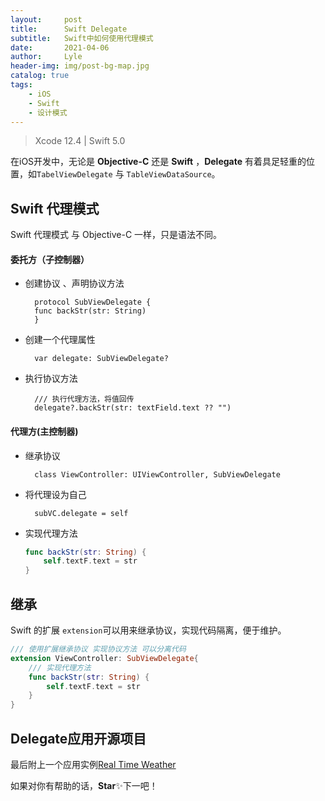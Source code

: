 ```yaml
---
layout:     post
title:      Swift Delegate
subtitle:   Swift中如何使用代理模式
date:       2021-04-06
author:     Lyle
header-img: img/post-bg-map.jpg
catalog: true
tags:
    - iOS
    - Swift
    - 设计模式
---
```


> Xcode 12.4 | Swift 5.0

在iOS开发中，无论是 **Objective-C** 还是 **Swift** ，**Delegate** 有着具足轻重的位置，如`TabelViewDelegate` 与 `TableViewDataSource`。

## Swift 代理模式

Swift 代理模式 与 Objective-C 一样，只是语法不同。

#### 委托方（子控制器）

- 创建协议 、声明协议方法

		protocol SubViewDelegate {
	    func backStr(str: String)
		}	
- 创建一个代理属性

		var delegate: SubViewDelegate?
- 执行协议方法

		/// 执行代理方法，将值回传
        delegate?.backStr(str: textField.text ?? "")
        
#### 代理方(主控制器)
- 继承协议

		class ViewController: UIViewController, SubViewDelegate
- 将代理设为自己

		subVC.delegate = self
		
- 实现代理方法

	```swift
	func backStr(str: String) {
        self.textF.text = str
    }
    ```
    
    
## 继承

Swift 的扩展 `extension`可以用来继承协议，实现代码隔离，便于维护。

```swift
/// 使用扩展继承协议 实现协议方法 可以分离代码
extension ViewController: SubViewDelegate{
    /// 实现代理方法
    func backStr(str: String) {
        self.textF.text = str
    }
}
```


## Delegate应用开源项目

最后附上一个应用实例[Real Time Weather](https://github.com/Lyle-Lee/RealTimeWeather)

如果对你有帮助的话，**Star**✨下一吧！
